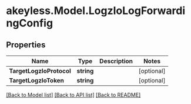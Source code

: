 # akeyless.Model.LogzIoLogForwardingConfig
## Properties

Name | Type | Description | Notes
------------ | ------------- | ------------- | -------------
**TargetLogzIoProtocol** | **string** |  | [optional] 
**TargetLogzIoToken** | **string** |  | [optional] 

[[Back to Model list]](../README.md#documentation-for-models) [[Back to API list]](../README.md#documentation-for-api-endpoints) [[Back to README]](../README.md)

